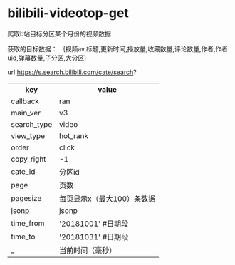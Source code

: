 # bilibili-videotop-get
爬取b站目标分区某个月份的视频数据

获取的目标数据：
｛视频av,标题,更新时间,播放量,收藏数量,评论数量,作者,作者uid,弹幕数量,子分区,大分区｝


url:https://s.search.bilibili.com/cate/search?


<table>
  <tr><th>key</th> <th>value</th></tr>
	<tr><td>callback</td> <td>ran</td></tr>
  <tr><td>main_ver</td> <td>v3</td></tr>
  <tr><td>search_type</td> <td>video</td></tr>
	<tr><td>view_type</td> <td>hot_rank</td>
		<tr><td>order</td> <td>click</td></tr>
	<tr><td>copy_right</td> <td>-1</td></tr>
	<tr><td>cate_id</td> <td>分区id</td></tr>
	<tr><td>page</td> <td>页数</td></tr>
	<tr><td>pagesize</td> <td>每页显示x（最大100）条数据</td></tr>
	<tr><td>jsonp</td> <td>jsonp</td></tr>
	<tr><td>time_from</td> <td>'20181001' #日期段</td></tr>
	<tr><td>time_to</td> <td>'20181031' #日期段</td></tr>
	<tr><td>_</td> <td>当前时间（毫秒）</td></tr>
  </tr>
</table>
